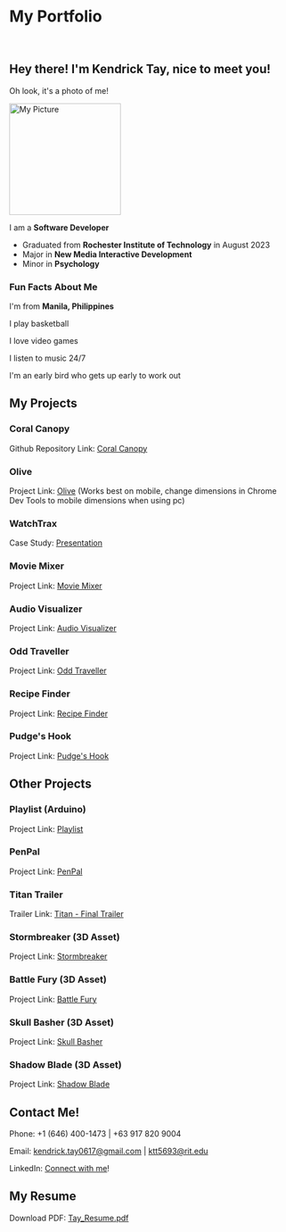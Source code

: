 # My Portfolio

<br>

## Hey there! I'm Kendrick Tay, nice to meet you!

Oh look, it's a photo of me!

<img src="https://user-images.githubusercontent.com/54646752/141914452-d59b3a22-0a04-4971-aed5-f28de2641a07.jpg" alt="My Picture" width="200">

I am a **Software Developer**
- Graduated from **Rochester Institute of Technology** in August 2023
- Major in **New Media Interactive Development**
- Minor in **Psychology**

### Fun Facts About Me

I'm from **Manila, Philippines**

I play basketball

I love video games

I listen to music 24/7

I'm an early bird who gets up early to work out

## My Projects

### Coral Canopy
Github Repository Link: [Coral Canopy][coralcanopy]

### Olive
Project Link: [Olive][olive] (Works best on mobile, change dimensions in Chrome Dev Tools to mobile dimensions when using pc)

### WatchTrax
Case Study: [Presentation][casestudy]

### Movie Mixer
Project Link: [Movie Mixer][moviemixer]

### Audio Visualizer
Project Link: [Audio Visualizer][audiovisualizer]

### Odd Traveller
Project Link: [Odd Traveller][oddtraveller]

### Recipe Finder
Project Link: [Recipe Finder][recipefinder]

### Pudge's Hook
Project Link: [Pudge's Hook][pudgehook]

## Other Projects

### Playlist (Arduino)
Project Link: [Playlist][playlist]

### PenPal
Project Link: [PenPal][penpal]

### Titan Trailer
Trailer Link: [Titan - Final Trailer][titantrailer]

### Stormbreaker (3D Asset)
Project Link: [Stormbreaker][stormbreaker]

### Battle Fury (3D Asset)
Project Link: [Battle Fury][battlefury]

### Skull Basher (3D Asset)
Project Link: [Skull Basher][skullbasher]

### Shadow Blade (3D Asset)
Project Link: [Shadow Blade][shadowblade]


## **Contact Me!**
Phone: +1 (646) 400-1473 | +63 917 820 9004

Email: kendrick.tay0617@gmail.com | ktt5693@rit.edu

LinkedIn: [Connect with me][linkedin]!

## My Resume
Download PDF: [Tay_Resume.pdf](https://github.com/KendrickTay0617/Kendrick-Tay-Portfolio/files/8166012/Tay_Resume.pdf)



[coralcanopy]: https://github.com/SurelyNotChase/dream-canopy
[rcv]: https://g1-rcv01.herokuapp.com/
[olive]: https://people.rit.edu/ktt5693/iste252/project-2-web-app/
[duedate]: https://kendrick-project-1-final.herokuapp.com/
[moviemixer]: https://people.rit.edu/ktt5693/330/project-3/
[audiovisualizer]: https://people.rit.edu/ktt5693/330/project-2/
[oddtraveller]: https://people.rit.edu/ktt5693/330/project-1/
[recipefinder]: https://people.rit.edu/ktt5693/230/project-2/project-2.html
[pudgehook]: https://people.rit.edu/ktt5693/230/project3/
[casestudy]: https://docs.google.com/presentation/d/1BCYb91O0bPKnnflaRW4__xJMnzU7eNdy/edit?usp=sharing&ouid=108565474062868318203&rtpof=true&sd=true
[playlist]: https://ktt5693projects.wordpress.com/
[penpal]: https://www.figma.com/proto/GNUijZyWBsCRHJUxSSEJAa/Project-1%3A-Prototype?node-id=0%3A1&scaling=scale-down&page-id=0%3A1&starting-point-node-id=3%3A3&show-proto-sidebar=1
[titantrailer]: https://youtu.be/CNdWCUJrT2s
[stormbreaker]: https://sketchfab.com/3d-models/stormbreaker-7d639a23381845b5a1bc4ea423d52cc5
[battlefury]: https://sketchfab.com/3d-models/battle-fury-fe54c9815b1e43a6b8aab44e4d35abf1
[skullbasher]: https://sketchfab.com/3d-models/skull-basher-61d70caa37fb4ceb914026fd7a4c4203
[shadowblade]: https://sketchfab.com/3d-models/shadow-blade-e95166e76b4944848608a2fa5bbd3f58
[linkedin]: https://www.linkedin.com/in/kendrick-rupert-tay/

